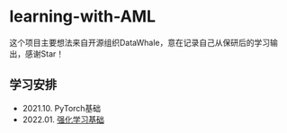 # learning-with-AML
这个项目主要想法来自开源组织DataWhale，意在记录自己从保研后的学习输出，感谢Star！
## 学习安排
- 2021.10. PyTorch基础
- 2022.01. [强化学习基础](https://github.com/Amihua/learning-with-AML/tree/main/RL)
